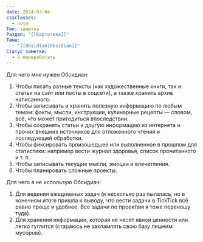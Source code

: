 ```yaml
---
date: 2024-03-04
cssclasses:
  - note
Тип: заметка
Раздел: "[[Картотека]]"
Тема:
  - "[[Obsidian|Obsidian]]"
Статус заметки:
  - ♻️ переработать
---
```


Для чего мне нужен Обсидиан:

1. Чтобы писать разные тексты (как художественные книги, так и статьи на сайт или посты в соцсети), а также хранить архив написанного.
2. Чтобы записывать и хранить полезную информацию по любым темам: факты, мысли, инструкции, кулинарные рецепты — словом, всё, что может пригодиться впоследствии.
3. Чтобы сохранять статьи и другую информацию из интернета и прочих внешних источников для отложенного чтения и последующей обработки.
4. Чтобы фиксировать произошедшее или выполненное в прошлом для статистики: например вести журнал здоровья, список прочитанного и т. п.
5. Чтобы записывать текущие мысли, эмоции и впечатления.
6. Чтобы планировать сложные проекты.


Для чего я не использую Обсидиан:

1. Для ведения ежедневных задач (я несколько раз пыталась, но в конечном итоге пришла к выводу, что вести задачи в TickTick всё равно проще и удобнее. Все задачи по проектам я тоже переношу туда).
2. Для хранения информации, которая не несёт явной ценности или легко гуглится (стараюсь не захламлять свою базу лишним мусором).